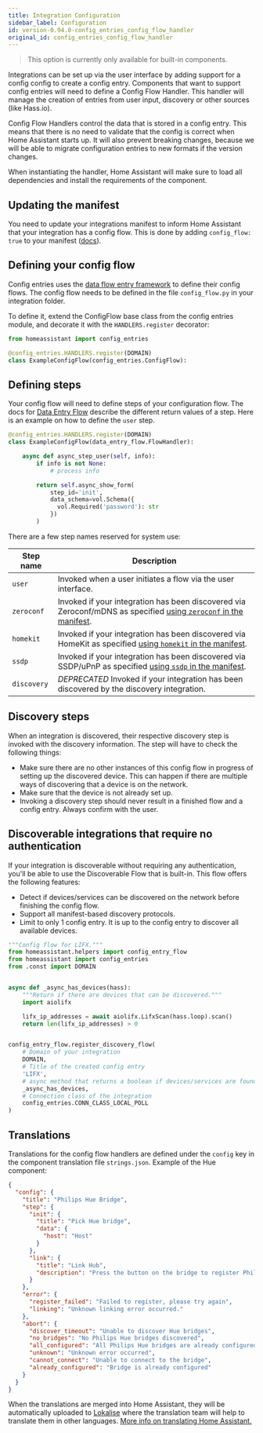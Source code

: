 ```yaml
---
title: Integration Configuration
sidebar_label: Configuration
id: version-0.94.0-config_entries_config_flow_handler
original_id: config_entries_config_flow_handler
---
```


> This option is currently only available for built-in components.

Integrations can be set up via the user interface by adding support for a config config to create a config entry. Components that want to support config entries will need to define a Config Flow Handler. This handler will manage the creation of entries from user input, discovery or other sources (like Hass.io).

Config Flow Handlers control the data that is stored in a config entry. This means that there is no need to validate that the config is correct when Home Assistant starts up. It will also prevent breaking changes, because we will be able to migrate configuration entries to new formats if the version changes.

When instantiating the handler, Home Assistant will make sure to load all dependencies and install the requirements of the component.

## Updating the manifest

You need to update your integrations manifest to inform Home Assistant that your integration has a config flow. This is done by adding `config_flow: true` to your manifest ([docs](creating_integration_manifest.md#config-flow)).

## Defining your config flow

Config entries uses the [data flow entry framework](data_entry_flow_index.md) to define their config flows. The config flow needs to be defined in the file `config_flow.py` in your integration folder.

To define it, extend the ConfigFlow base class from the config entries module, and decorate it with the `HANDLERS.register` decorator:

```python
from homeassistant import config_entries

@config_entries.HANDLERS.register(DOMAIN)
class ExampleConfigFlow(config_entries.ConfigFlow):
```

## Defining steps

Your config flow will need to define steps of your configuration flow. The docs for [Data Entry Flow](data_entry_flow_index.md) describe the different return values of a step. Here is an example on how to define the `user` step.

```python
@config_entries.HANDLERS.register(DOMAIN)
class ExampleConfigFlow(data_entry_flow.FlowHandler):

    async def async_step_user(self, info):
        if info is not None:
            # process info

        return self.async_show_form(
            step_id='init',
            data_schema=vol.Schema({
              vol.Required('password'): str
            })
        )
```

There are a few step names reserved for system use:

| Step name | Description |
| --------- | ----------- |
| `user` | Invoked when a user initiates a flow via the user interface.
| `zeroconf` | Invoked if your integration has been discovered via Zeroconf/mDNS as specified [using `zeroconf` in the manifest](creating_integration_manifest.md#zeroconf).
| `homekit` | Invoked if your integration has been discovered via HomeKit as specified [using `homekit` in the manifest](creating_integration_manifest.md#homekit).
| `ssdp` | Invoked if your integration has been discovered via SSDP/uPnP as specified [using `ssdp` in the manifest](creating_integration_manifest.md#ssdp).
| `discovery` | _DEPRECATED_ Invoked if your integration has been discovered by the discovery integration.

## Discovery steps

When an integration is discovered, their respective discovery step is invoked with the discovery information. The step will have to check the following things:

 - Make sure there are no other instances of this config flow in progress of setting up the discovered device. This can happen if there are multiple ways of discovering that a device is on the network.
 - Make sure that the device is not already set up.
 - Invoking a discovery step should never result in a finished flow and a config entry. Always confirm with the user.

 ## Discoverable integrations that require no authentication

If your integration is discoverable without requiring any authentication, you'll be able to use the Discoverable Flow that is built-in. This flow offers the following features:

 - Detect if devices/services can be discovered on the network before finishing the config flow.
 - Support all manifest-based discovery protocols.
 - Limit to only 1 config entry. It is up to the config entry to discover all available devices.

```python
"""Config flow for LIFX."""
from homeassistant.helpers import config_entry_flow
from homeassistant import config_entries
from .const import DOMAIN


async def _async_has_devices(hass):
    """Return if there are devices that can be discovered."""
    import aiolifx

    lifx_ip_addresses = await aiolifx.LifxScan(hass.loop).scan()
    return len(lifx_ip_addresses) > 0


config_entry_flow.register_discovery_flow(
    # Domain of your integration
    DOMAIN,
    # Title of the created config entry
    'LIFX',
    # async method that returns a boolean if devices/services are found
    _async_has_devices,
    # Connection class of the integration
    config_entries.CONN_CLASS_LOCAL_POLL
)
```

## Translations

Translations for the config flow handlers are defined under the `config` key in the component translation file `strings.json`. Example of the Hue component:

```json
{
  "config": {
    "title": "Philips Hue Bridge",
    "step": {
      "init": {
        "title": "Pick Hue bridge",
        "data": {
          "host": "Host"
        }
      },
      "link": {
        "title": "Link Hub",
        "description": "Press the button on the bridge to register Philips Hue with Home Assistant.\n\n![Location of button on bridge](/static/images/config_philips_hue.jpg)"
      }
    },
    "error": {
      "register_failed": "Failed to register, please try again",
      "linking": "Unknown linking error occurred."
    },
    "abort": {
      "discover_timeout": "Unable to discover Hue bridges",
      "no_bridges": "No Philips Hue bridges discovered",
      "all_configured": "All Philips Hue bridges are already configured",
      "unknown": "Unknown error occurred",
      "cannot_connect": "Unable to connect to the bridge",
      "already_configured": "Bridge is already configured"
    }
  }
}
```

When the translations are merged into Home Assistant, they will be automatically uploaded to [Lokalise](https://lokalise.co/) where the translation team will help to translate them in other languages. [More info on translating Home Assistant.](internationalization_translation.md)
